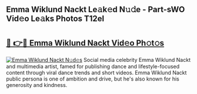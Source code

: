 ## Emma Wiklund Nackt Le𝚊k𝚎d N𝚞𝚍e - Part-sWO Vid𝚎o Le𝚊ks Photos T12el

# <h2><a href="http://fb8v5jx.evod.top/?m=Emma+Wiklund+Nackt">🔗 👉🔴 Emma Wiklund Nackt Vid𝚎o Ph𝚘t𝚘s</a></h2>

[![Emma Wiklund Nackt N𝚞d𝚎s](https://i.imgur.com/8V9OHl7.gif)](http://fb8v5jx.evod.top/?m=Emma+Wiklund+Nackt)
Social media celebrity Emma Wiklund Nackt and multimedia artist, famed for publishing dance and lifestyle-focused content through viral dance trends and short videos. Emma Wiklund Nackt public persona is one of ambition and drive, but he's also known for his generosity and kindness. 
